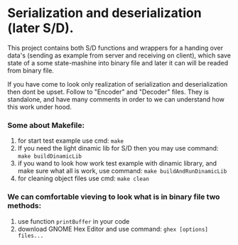 # Serialization and deserialization (later S/D).
 
This project contains both S/D functions and wrappers for a handing over data's (sending as example from server and receiving on client), which save state of a some state-mashine into binary file and later it can will be readed from binary file.

If you have come to look only realization of serialization and deserialization then dont be upset. Follow to "Encoder" and "Decoder" files. They is standalone, and have many comments in order to we can understand how this work under hood.

### Some about Makefile:
1) for start test example use cmd: `make`
2) If you need the light dinamic lib for S/D then you may use command: `make buildDinamicLib` 
3) if you wand to look how work test example with dinamic library, and make sure what all is work, use command: `make buildAndRunDinamicLib`
4) for cleaning object files use cmd: `make clean`

### We can comfortable vieving to look what is in binary file  two methods:
1) use function `printBuffer` in your code
2) download GNOME Hex Editor and use command: `ghex [options] files...`
